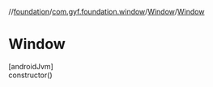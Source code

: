 //[foundation](../../../index.md)/[com.gyf.foundation.window](../index.md)/[Window](index.md)/[Window](-window.md)

# Window

[androidJvm]\
constructor()